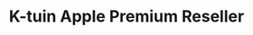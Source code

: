---
title: "K-tuin Apple Premium Reseller"
url: /lleida/k-tuin-apple-premium-reseller/
shop: Elektronik
---